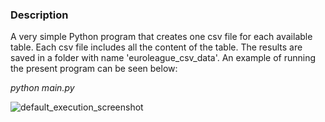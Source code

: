 ### Description

A very simple Python program that creates one csv file for each available table. 
Each csv file includes all the content of the table. 
The results are saved in a folder with name 'euroleague_csv_data'. 
An example of running the present program can be seen below:

_python main.py_

![default_execution_screenshot](https://github.com/bsamot10/EuroleagueProject/EuroleagueDataETL/blob/main/docs/images/euroleague_tables_to_csv.png)

